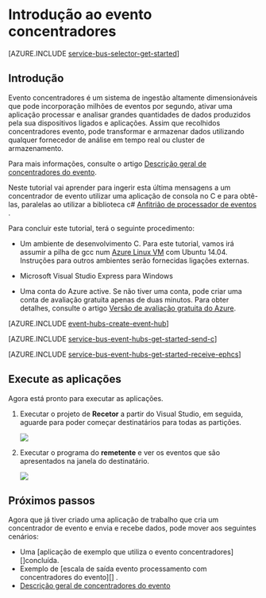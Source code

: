 <properties
    pageTitle="Introdução ao evento concentradores C e c# | Microsoft Azure"
    description="Siga este tutorial para começar a utilizar o Azure evento concentradores; enviar eventos por C e receber hem no c# utilizando o EventProcessorHost."
    services="event-hubs"
    documentationCenter=""
    authors="jtaubensee"
    manager="timlt"
    editor=""/>

<tags
    ms.service="event-hubs"
    ms.workload="na"
    ms.tgt_pltfrm="c"
    ms.devlang="csharp"
    ms.topic="article"
    ms.date="08/16/2016"
    ms.author="jotaub;sethm"/>

# <a name="get-started-with-event-hubs"></a>Introdução ao evento concentradores

[AZURE.INCLUDE [service-bus-selector-get-started](../../includes/service-bus-selector-get-started.md)]

## <a name="introduction"></a>Introdução

Evento concentradores é um sistema de ingestão altamente dimensionáveis que pode incorporação milhões de eventos por segundo, ativar uma aplicação processar e analisar grandes quantidades de dados produzidos pela sua dispositivos ligados e aplicações. Assim que recolhidos concentradores evento, pode transformar e armazenar dados utilizando qualquer fornecedor de análise em tempo real ou cluster de armazenamento.

Para mais informações, consulte o artigo [Descrição geral de concentradores do evento][].

Neste tutorial vai aprender para ingerir esta última mensagens a um concentrador de evento utilizar uma aplicação de consola no C e para obtê-las, paralelas ao utilizar a biblioteca c# [Anfitrião de processador de eventos][] .

Para concluir este tutorial, terá o seguinte procedimento:

+ Um ambiente de desenvolvimento C. Para este tutorial, vamos irá assumir a pilha de gcc num [Azure Linux VM](../virtual-machines/virtual-machines-linux-quick-create-cli.md) com Ubuntu 14.04. Instruções para outros ambientes serão fornecidas ligações externas.

+ Microsoft Visual Studio Express para Windows

+ Uma conta do Azure active. Se não tiver uma conta, pode criar uma conta de avaliação gratuita apenas de duas minutos. Para obter detalhes, consulte o artigo [Versão de avaliação gratuita do Azure](https://azure.microsoft.com/pricing/free-trial/).

[AZURE.INCLUDE [event-hubs-create-event-hub](../../includes/event-hubs-create-event-hub.md)]

[AZURE.INCLUDE [service-bus-event-hubs-get-started-send-c](../../includes/service-bus-event-hubs-get-started-send-c.md)]

[AZURE.INCLUDE [service-bus-event-hubs-get-started-receive-ephcs](../../includes/service-bus-event-hubs-get-started-receive-ephcs.md)]

## <a name="run-the-applications"></a>Execute as aplicações

Agora está pronto para executar as aplicações.

1.  Executar o projeto de **Recetor** a partir do Visual Studio, em seguida, aguarde para poder começar destinatários para todas as partições.

    ![][21]

2.  Executar o programa do **remetente** e ver os eventos que são apresentados na janela do destinatário.

    ![][24]

## <a name="next-steps"></a>Próximos passos

Agora que já tiver criado uma aplicação de trabalho que cria um concentrador de evento e envia e recebe dados, pode mover aos seguintes cenários:

- Uma [aplicação de exemplo que utiliza o evento concentradores][]concluída.
- Exemplo de [escala de saída evento processamento com concentradores do evento][] .
- [Descrição geral de concentradores do evento][]

<!-- Images. -->
[21]: ./media/event-hubs-c-ephcs-getstarted/run-csharp-ephcs1.png
[24]: ./media/event-hubs-c-ephcs-getstarted/receive-eph-c.png

<!-- Links -->
[Azure classic portal]: https://manage.windowsazure.com/
[Anfitrião de processador de eventos]: https://www.nuget.org/packages/Microsoft.Azure.ServiceBus.EventProcessorHost
[Descrição geral de concentradores do evento]: event-hubs-overview.md
[aplicação de exemplo que utiliza concentradores de evento]: https://code.msdn.microsoft.com/Service-Bus-Event-Hub-286fd097
[Dimensionar saída evento processamento com concentradores de evento]: https://code.msdn.microsoft.com/Service-Bus-Event-Hub-45f43fc3
